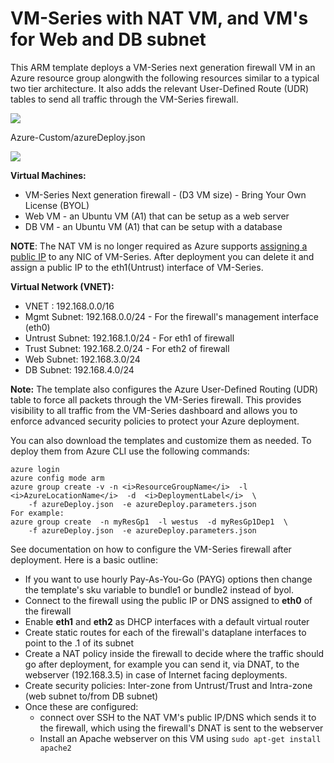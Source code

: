 # VM-Series with NAT VM, and VM's for Web and DB subnet

This ARM template deploys a VM-Series next generation firewall VM in an Azure resource group alongwith the following resources similar to a typical two tier architecture. It also adds the relevant User-Defined Route (UDR) tables to send all traffic through the VM-Series firewall.

[<img src="http://azuredeploy.net/deploybutton.png"/>](https://portal.azure.com/#create/Microsoft.Template/uri/https%3A%2F%2Fraw.githubusercontent.com%2Fdmaynard1%2FAzure-Custom%2FazureDeploy.json)

Azure-Custom/azureDeploy.json

[<img src="https://camo.githubusercontent.com/536ab4f9bc823c2e0ce72fb610aafda57d8c6c12/687474703a2f2f61726d76697a2e696f2f76697375616c697a65627574746f6e2e706e67" data-canonical-src="http://armviz.io/visualizebutton.png" style="max-width:100%;">](http://armviz.io/#/?load=https%3A%2F%2Fraw.githubusercontent.com%2Fdmaynard1%2FAzure-Custom%2Fmaster%2FazureDeploy.json)

**Virtual Machines:**

- VM-Series Next generation firewall - (D3 VM size) - Bring Your Own License (BYOL)
- Web VM - an Ubuntu VM (A1) that can be setup as a web server
- DB VM - an Ubuntu VM (A1) that can be setup with a database

<b>NOTE</b>: The NAT VM is no longer required as Azure supports [assigning a public IP](https://azure.microsoft.com/en-us/updates/ga-multiple-ips-per-nic) to any NIC of VM-Series. After deployment you can delete it and assign a public IP to the eth1(Untrust) interface of VM-Series.

**Virtual Network (VNET):**

- VNET : 192.168.0.0/16
- Mgmt Subnet: 192.168.0.0/24 - For the firewall's management interface (eth0)
- Untrust Subnet: 192.168.1.0/24 - For eth1 of firewall
- Trust Subnet: 192.168.2.0/24 - For eth2 of firewall
- Web Subnet: 192.168.3.0/24
- DB Subnet: 192.168.4.0/24

**Note:** The template also configures the Azure User-Defined Routing (UDR) table to force all packets through the VM-Series firewall. This provides visibility to all traffic from the VM-Series dashboard and allows you to enforce advanced security policies to protect your Azure deployment.

You can also download the templates and customize them as needed. To deploy them from Azure CLI use the following commands:
```
azure login
azure config mode arm
azure group create -v -n <i>ResourceGroupName</i>  -l <i>AzureLocationName</i>  -d  <i>DeploymentLabel</i>  \
    -f azureDeploy.json  -e azureDeploy.parameters.json
For example:
azure group create  -n myResGp1  -l westus  -d myResGp1Dep1  \
    -f azureDeploy.json  -e azureDeploy.parameters.json
```

See documentation on how to configure the VM-Series firewall after deployment. Here is a basic outline:
- If you want to use hourly Pay-As-You-Go (PAYG) options then change the template's sku variable to bundle1 or bundle2 instead of byol.
- Connect to the firewall using the public IP or DNS assigned to **eth0** of the firewall
- Enable **eth1** and **eth2** as DHCP interfaces with a default virtual router
- Create static routes for each of the firewall's dataplane interfaces to point to the .1 of its subnet
- Create a NAT policy inside the firewall to decide where the traffic should go after deployment, for example you can send it, via DNAT, to the webserver (192.168.3.5) in case of Internet facing deployments.
- Create security policies: Inter-zone from Untrust/Trust and Intra-zone (web subnet to/from DB subnet)
- Once these are configured:
    - connect over SSH to the NAT VM's public IP/DNS which sends it to the firewall, which using the firewall's DNAT is sent to the webserver
    - Install an Apache webserver on this VM using  `sudo apt-get install apache2`
